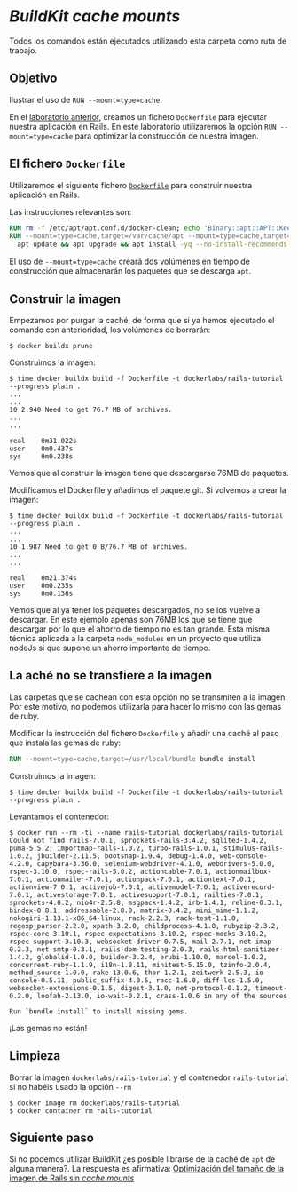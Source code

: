 # _BuildKit cache mounts_

Todos los comandos están ejecutados utilizando esta carpeta como ruta de trabajo.

## Objetivo

Ilustrar el uso de `RUN --mount=type=cache`.

En el [laboratorio anterior](../dockerfile-for-our-rails-application/README_es.md), creamos un fichero `Dockerfile`
para ejecutar nuestra aplicación en Rails. En este laboratorio utilizaremos la opción `RUN --mount=type=cache`
para optimizar la construcción de nuestra imagen.

## El fichero `Dockerfile`

Utilizaremos el siguiente fichero [`Dockerfile`](./Dockerfile) para construir nuestra aplicación en Rails.

Las instrucciones relevantes son:

```dockerfile
RUN rm -f /etc/apt/apt.conf.d/docker-clean; echo 'Binary::apt::APT::Keep-Downloaded-Packages "true";' > /etc/apt/apt.conf.d/keep-cache
RUN --mount=type=cache,target=/var/cache/apt --mount=type=cache,target=/var/lib/apt \
  apt update && apt upgrade && apt install -yq --no-install-recommends build-essential less curl openjdk-11-jre
```

El uso de `--mount=type=cache` creará dos volúmenes en tiempo de construcción que almacenarán los paquetes que se descarga
`apt`.

## Construir la imagen

Empezamos por purgar la caché, de forma que si ya hemos ejecutado el comando con anterioridad, los volúmenes de borrarán:

```shell
$ docker buildx prune
```

Construimos la imagen:

```shell
$ time docker buildx build -f Dockerfile -t dockerlabs/rails-tutorial --progress plain .
...
...
10 2.940 Need to get 76.7 MB of archives.
...
...

real    0m31.022s
user    0m0.437s
sys     0m0.238s
```

Vemos que al construir la imagen tiene que descargarse 76MB de paquetes.

Modificamos el Dockerfile y añadimos el paquete git. Si volvemos a crear la imagen:

```shell
$ time docker buildx build -f Dockerfile -t dockerlabs/rails-tutorial --progress plain .
...
...
10 1.987 Need to get 0 B/76.7 MB of archives.
...
...

real    0m21.374s
user    0m0.235s
sys     0m0.136s
```

Vemos que al ya tener los paquetes descargados, no se los vuelve a descargar. En este ejemplo
apenas son 76MB los que se tiene que descargar por lo que el ahorro de tiempo no es tan grande.
Esta misma técnica aplicada a la carpeta `node_modules` en un proyecto que utiliza nodeJs si que supone
un ahorro importante de tiempo.

## La aché no se transfiere a la imagen

Las carpetas que se cachean con esta opción no se transmiten a la imagen. Por este motivo, no podemos
utilizarla para hacer lo mismo con las gemas de ruby.

Modificar la instrucción del fichero `Dockerfile` y añadir una caché al paso que instala las gemas de ruby:

```dockerfile
RUN --mount=type=cache,target=/usr/local/bundle bundle install
```

Construimos la imagen:

```shell
$ time docker buildx build -f Dockerfile -t dockerlabs/rails-tutorial --progress plain .
```

Levantamos el contenedor:

```shell
$ docker run --rm -ti --name rails-tutorial dockerlabs/rails-tutorial
Could not find rails-7.0.1, sprockets-rails-3.4.2, sqlite3-1.4.2, puma-5.5.2, importmap-rails-1.0.2, turbo-rails-1.0.1, stimulus-rails-1.0.2, jbuilder-2.11.5, bootsnap-1.9.4, debug-1.4.0, web-console-4.2.0, capybara-3.36.0, selenium-webdriver-4.1.0, webdrivers-5.0.0, rspec-3.10.0, rspec-rails-5.0.2, actioncable-7.0.1, actionmailbox-7.0.1, actionmailer-7.0.1, actionpack-7.0.1, actiontext-7.0.1, actionview-7.0.1, activejob-7.0.1, activemodel-7.0.1, activerecord-7.0.1, activestorage-7.0.1, activesupport-7.0.1, railties-7.0.1, sprockets-4.0.2, nio4r-2.5.8, msgpack-1.4.2, irb-1.4.1, reline-0.3.1, bindex-0.8.1, addressable-2.8.0, matrix-0.4.2, mini_mime-1.1.2, nokogiri-1.13.1-x86_64-linux, rack-2.2.3, rack-test-1.1.0, regexp_parser-2.2.0, xpath-3.2.0, childprocess-4.1.0, rubyzip-2.3.2, rspec-core-3.10.1, rspec-expectations-3.10.2, rspec-mocks-3.10.2, rspec-support-3.10.3, websocket-driver-0.7.5, mail-2.7.1, net-imap-0.2.3, net-smtp-0.3.1, rails-dom-testing-2.0.3, rails-html-sanitizer-1.4.2, globalid-1.0.0, builder-3.2.4, erubi-1.10.0, marcel-1.0.2, concurrent-ruby-1.1.9, i18n-1.8.11, minitest-5.15.0, tzinfo-2.0.4, method_source-1.0.0, rake-13.0.6, thor-1.2.1, zeitwerk-2.5.3, io-console-0.5.11, public_suffix-4.0.6, racc-1.6.0, diff-lcs-1.5.0, websocket-extensions-0.1.5, digest-3.1.0, net-protocol-0.1.2, timeout-0.2.0, loofah-2.13.0, io-wait-0.2.1, crass-1.0.6 in any of the sources

Run `bundle install` to install missing gems.
```

¡Las gemas no están!

## Limpieza

Borrar la imagen `dockerlabs/rails-tutorial` y el contenedor `rails-tutorial` si no habéis usado la opción `--rm`

```shell
$ docker image rm dockerlabs/rails-tutorial
$ docker container rm rails-tutorial
```

## Siguiente paso

Si no podemos utilizar BuildKit ¿es posible librarse de la caché de `apt` de alguna manera?. La respuesta es 
afirmativa: 
[Optimización del tamaño de la imagen de Rails sin _cache mounts_](../../0040-dockerfile-and-builkit/optimizacion-tamano-imagen-rails/README_es.md)
